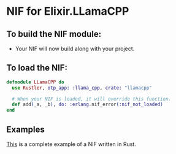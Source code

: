 # NIF for Elixir.LLamaCPP

## To build the NIF module:

- Your NIF will now build along with your project.

## To load the NIF:

```elixir
defmodule LLamaCPP do
  use Rustler, otp_app: :llama_cpp, crate: "llamacpp"

  # When your NIF is loaded, it will override this function.
  def add(_a, _b), do: :erlang.nif_error(:nif_not_loaded)
end
```

## Examples

[This](https://github.com/rusterlium/NifIo) is a complete example of a NIF written in Rust.
